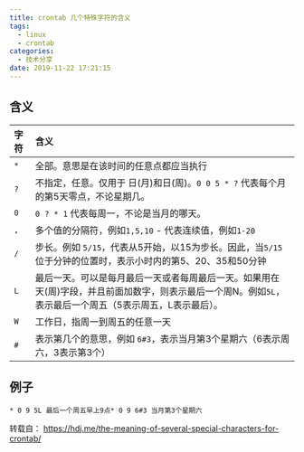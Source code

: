 ```yaml
---
title: crontab 几个特殊字符的含义
tags:
  - linux
  - crontab
categories:
  - 技术分享
date: 2019-11-22 17:21:15
---
```


## 含义

|  字符  | 含义                                                         |
| :--- | :----------------------------------------------------------- |
| `*`  | 全部。意思是在该时间的任意点都应当执行                       |
| `?`  | 不指定，任意。仅用于 日(月)和日(周)。`0 0 5 * ?` 代表每个月的第5天零点，不论星期几。 |
| `0`  | `0 ? * 1` 代表每周一，不论是当月的哪天。                     |
| `,`  | 多个值的分隔符，例如`1,5,10` - 代表连续值，例如`1-20`        |
| `/`  | 步长。例如 `5/15`，代表从5开始，以15为步长。因此，当`5/15`位于分钟的位置时，表示小时内的第5、20、35和50分钟 |
| `L`  | 最后一天。可以是每月最后一天或者每周最后一天。如果用在 天(周)字段，并且前面加数字，则表示最后一个周N。例如`5L`，表示最后一个周五（5表示周五，L表示最后）。 |
| `W`  | 工作日，指周一到周五的任意一天                               |
| `#`  | 表示第几个的意思，例如 `6#3`，表示当月第3个星期六（6表示周六，3表示第3个） |

## 例子

```
* 0 9 5L 最后一个周五早上9点* 0 9 6#3 当月第3个星期六
```



转载自： https://hdj.me/the-meaning-of-several-special-characters-for-crontab/ 